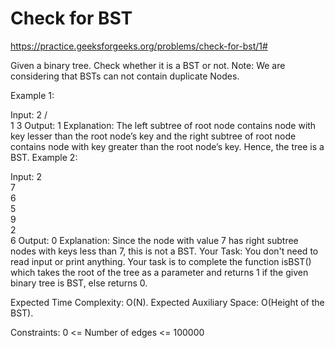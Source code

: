 # Check for BST

https://practice.geeksforgeeks.org/problems/check-for-bst/1#


Given a binary tree. Check whether it is a BST or not.
Note: We are considering that BSTs can not contain duplicate Nodes.

Example 1:

Input:
    2
 /    \
1      3
Output: 1 
Explanation: 
The left subtree of root node contains node 
with key lesser than the root node’s key and 
the right subtree of root node contains node 
with key greater than the root node’s key.
Hence, the tree is a BST.
Example 2:

Input:
  2
   \
    7
     \
      6
       \
        5
         \
          9
           \
            2
             \
              6
Output: 0 
Explanation: 
Since the node with value 7 has right subtree 
nodes with keys less than 7, this is not a BST.
Your Task:
You don't need to read input or print anything. Your task is to complete the function isBST() which takes the root of the tree as a parameter and returns 1 if the given binary tree is BST, else returns 0. 

Expected Time Complexity: O(N).
Expected Auxiliary Space: O(Height of the BST).

Constraints:
0 <= Number of edges <= 100000
